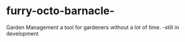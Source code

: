 # furry-octo-barnacle-
Garden Management 
a tool for gardeners without a lot of time.
-still in development
